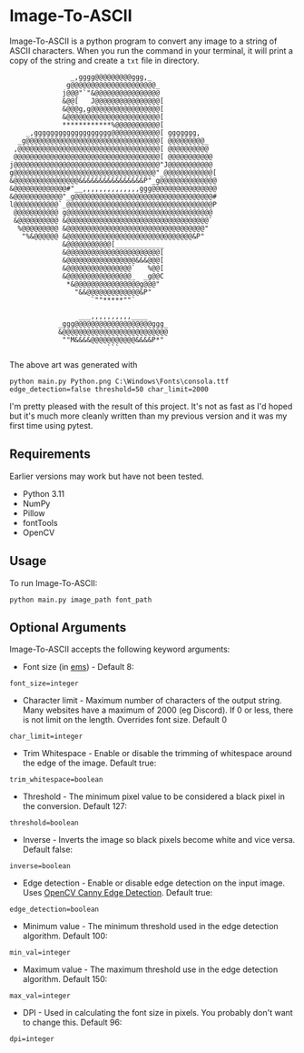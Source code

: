 # Image-To-ASCII
Image-To-ASCII is a python program to convert any image to a string of ASCII characters. When you run the command in your terminal, it will print a copy of the string and create a `txt` file in directory.

```
               _,gggg@@@@@@@@@ggg,_                
              g@@@@@@@@@@@@@@@@@@@@@_              
             j@@@"`"&@@@@@@@@@@@@@@@@              
             &@@[   J@@@@@@@@@@@@@@@@[             
             &@@@g,g@@@@@@@@@@@@@@@@@[             
             &@@@@@@@@@@@@@@@@@@@@@@@[             
             ************%@@@@@@@@@@@[             
    _,ggggggggggggggggggg@@@@@@@@@@@@[ ggggggg,    
  _g@@@@@@@@@@@@@@@@@@@@@@@@@@@@@@@@@[ @@@@@@@@@_  
 ,@@@@@@@@@@@@@@@@@@@@@@@@@@@@@@@@@@@[ @@@@@@@@@@  
 @@@@@@@@@@@@@@@@@@@@@@@@@@@@@@@@@@@@[ @@@@@@@@@@@ 
j@@@@@@@@@@@@@@@@@@@@@@@@@@@@@@@@@@@@"J@@@@@@@@@@@ 
g@@@@@@@@@@@@@@@@@@@@@@@@@@@@@@@@@@@"_@@@@@@@@@@@@[
&@@@@@@@@@@@@@@@@&&&&&&&&&&&&&&&&P"_g@@@@@@@@@@@@@@
&@@@@@@@@@@@@@#"__,,,,,,,,,,,,,,ggg@@@@@@@@@@@@@@@@
&@@@@@@@@@@@@"_g@@@@@@@@@@@@@@@@@@@@@@@@@@@@@@@@@@#
l@@@@@@@@@@@`_@@@@@@@@@@@@@@@@@@@@@@@@@@@@@@@@@@@@P
 @@@@@@@@@@@ g@@@@@@@@@@@@@@@@@@@@@@@@@@@@@@@@@@@@ 
 &@@@@@@@@@@ &@@@@@@@@@@@@@@@@@@@@@@@@@@@@@@@@@@@` 
  %@@@@@@@@@ &@@@@@@@@@@@@@@@@@@@@@@@@@@@@@@@@@@"  
   "%&@@@@@@ &@@@@@@@@@@@@@@@@@@@@@@@@@@@@@@@&P"   
             &@@@@@@@@@@@[____________             
             &@@@@@@@@@@@@@@@@@@@@@@@[             
             &@@@@@@@@@@@@@@@@@&&&@@@[             
             &@@@@@@@@@@@@@@@@`   %@@[             
             &@@@@@@@@@@@@@@@@_  _g@@C             
              *&@@@@@@@@@@@@@@@@g@@@"              
                "&&@@@@@@@@@@@@@&P"                
                    `""*****""`                    
                                                   
                 ___,,,,,,,,,,____                 
            _ggg@@@@@@@@@@@@@@@@@@@ggg_            
            &@@@@@@@@@@@@@@@@@@@@@@@@@@            
             ""M&&&&@@@@@@@@@@@&&&&P*"             
                        ```                        

```

The above art was generated with 
```
python main.py Python.png C:\Windows\Fonts\consola.ttf edge_detection=false threshold=50 char_limit=2000
```

I'm pretty pleased with the result of this project. It's not as fast as I'd hoped but it's much more cleanly written than my previous version and it was my first time using pytest.

## Requirements
Earlier versions may work but have not been tested.
 - Python 3.11
 - NumPy
 - Pillow
 - fontTools
 - OpenCV

## Usage
To run Image-To-ASCII:
```
python main.py image_path font_path
```

## Optional Arguments
Image-To-ASCII accepts the following keyword arguments:

 - Font size (in [ems](https://en.wikipedia.org/wiki/Em_(typography))) - Default 8:
```
font_size=integer
```

 - Character limit - Maximum number of characters of the output string. Many websites have a maximum of 2000 (eg Discord). If 0 or less, there is not limit on the length. Overrides font size. Default 0
```
char_limit=integer
```

 - Trim Whitespace - Enable or disable the trimming of whitespace around the edge of the image. Default true:
```
trim_whitespace=boolean
```

 - Threshold - The minimum pixel value to be considered a black pixel in the conversion. Default 127:
```
threshold=boolean
```

 - Inverse - Inverts the image so black pixels become white and vice versa. Default false:
```
inverse=boolean
```

 - Edge detection - Enable or disable edge detection on the input image. Uses [OpenCV Canny Edge Detection](https://docs.opencv.org/3.4/da/d22/tutorial_py_canny.html). Default true:
 ```
 edge_detection=boolean
 ```

 - Minimum value - The minimum threshold used in the edge detection algorithm. Default 100:
```
min_val=integer
```

 - Maximum value - The maximum threshold use in the edge detection algorithm. Default 150:
```
max_val=integer
```

 - DPI - Used in calculating the font size in pixels. You probably don't want to change this. Default 96:
```
dpi=integer
```
